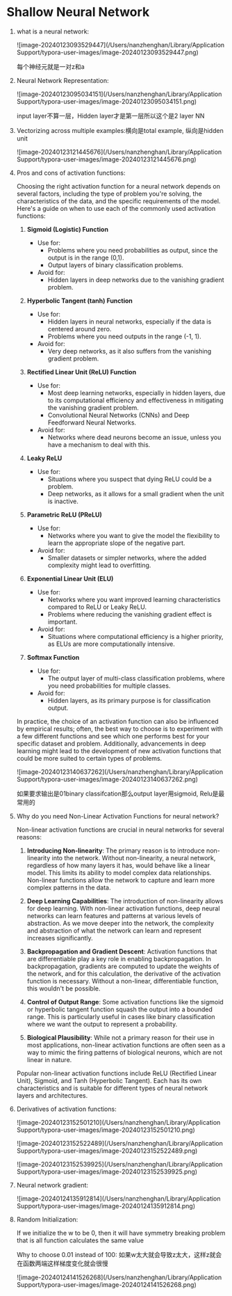 # Shallow Neural Network

1. what is a neural network:

   ![image-20240123093529447](/Users/nanzhenghan/Library/Application Support/typora-user-images/image-20240123093529447.png)

   每个神经元就是一对z和a

2. Neural Network Representation:

   ![image-20240123095034151](/Users/nanzhenghan/Library/Application Support/typora-user-images/image-20240123095034151.png)

   input layer不算一层，Hidden layer才是第一层所以这个是2 layer NN

3. Vectorizing across multiple examples:横向是total example, 纵向是hidden unit

   ![image-20240123121445676](/Users/nanzhenghan/Library/Application Support/typora-user-images/image-20240123121445676.png)

4. Pros and cons of activation functions:

   Choosing the right activation function for a neural network depends on several factors, including the type of problem you're solving, the characteristics of the data, and the specific requirements of the model. Here's a guide on when to use each of the commonly used activation functions:

   1. **Sigmoid (Logistic) Function**
      - Use for:
        - Problems where you need probabilities as output, since the output is in the range (0,1).
        - Output layers of binary classification problems.
      - Avoid for:
        - Hidden layers in deep networks due to the vanishing gradient problem.

   2. **Hyperbolic Tangent (tanh) Function**
      - Use for:
        - Hidden layers in neural networks, especially if the data is centered around zero.
        - Problems where you need outputs in the range (-1, 1).
      - Avoid for:
        - Very deep networks, as it also suffers from the vanishing gradient problem.

   3. **Rectified Linear Unit (ReLU) Function**
      - Use for:
        - Most deep learning networks, especially in hidden layers, due to its computational efficiency and effectiveness in mitigating the vanishing gradient problem.
        - Convolutional Neural Networks (CNNs) and Deep Feedforward Neural Networks.
      - Avoid for:
        - Networks where dead neurons become an issue, unless you have a mechanism to deal with this.

   4. **Leaky ReLU**
      - Use for:
        - Situations where you suspect that dying ReLU could be a problem.
        - Deep networks, as it allows for a small gradient when the unit is inactive.

   5. **Parametric ReLU (PReLU)**
      - Use for:
        - Networks where you want to give the model the flexibility to learn the appropriate slope of the negative part.
      - Avoid for:
        - Smaller datasets or simpler networks, where the added complexity might lead to overfitting.

   6. **Exponential Linear Unit (ELU)**
      - Use for:
        - Networks where you want improved learning characteristics compared to ReLU or Leaky ReLU.
        - Problems where reducing the vanishing gradient effect is important.
      - Avoid for:
        - Situations where computational efficiency is a higher priority, as ELUs are more computationally intensive.

   7. **Softmax Function**
      - Use for:
        - The output layer of multi-class classification problems, where you need probabilities for multiple classes.
      - Avoid for:
        - Hidden layers, as its primary purpose is for classification output.

   In practice, the choice of an activation function can also be influenced by empirical results; often, the best way to choose is to experiment with a few different functions and see which one performs best for your specific dataset and problem. Additionally, advancements in deep learning might lead to the development of new activation functions that could be more suited to certain types of problems.

   ![image-20240123140637262](/Users/nanzhenghan/Library/Application Support/typora-user-images/image-20240123140637262.png)

   

   如果要求输出是01binary classifcation那么output layer用sigmoid, Relu是最常用的

5. Why do you need Non-Linear Activation Functions for neural network?

   Non-linear activation functions are crucial in neural networks for several reasons:

   1. **Introducing Non-linearity**: The primary reason is to introduce non-linearity into the network. Without non-linearity, a neural network, regardless of how many layers it has, would behave like a linear model. This limits its ability to model complex data relationships. Non-linear functions allow the network to capture and learn more complex patterns in the data.

   2. **Deep Learning Capabilities**: The introduction of non-linearity allows for deep learning. With non-linear activation functions, deep neural networks can learn features and patterns at various levels of abstraction. As we move deeper into the network, the complexity and abstraction of what the network can learn and represent increases significantly.

   3. **Backpropagation and Gradient Descent**: Activation functions that are differentiable play a key role in enabling backpropagation. In backpropagation, gradients are computed to update the weights of the network, and for this calculation, the derivative of the activation function is necessary. Without a non-linear, differentiable function, this wouldn't be possible.

   4. **Control of Output Range**: Some activation functions like the sigmoid or hyperbolic tangent function squash the output into a bounded range. This is particularly useful in cases like binary classification where we want the output to represent a probability.

   5. **Biological Plausibility**: While not a primary reason for their use in most applications, non-linear activation functions are often seen as a way to mimic the firing patterns of biological neurons, which are not linear in nature.

   Popular non-linear activation functions include ReLU (Rectified Linear Unit), Sigmoid, and Tanh (Hyperbolic Tangent). Each has its own characteristics and is suitable for different types of neural network layers and architectures.

6. Derivatives of activation functions:

   ![image-20240123152501210](/Users/nanzhenghan/Library/Application Support/typora-user-images/image-20240123152501210.png)

   ![image-20240123152522489](/Users/nanzhenghan/Library/Application Support/typora-user-images/image-20240123152522489.png)

   ![image-20240123152539925](/Users/nanzhenghan/Library/Application Support/typora-user-images/image-20240123152539925.png)

7. Neural network gradient:

   ![image-20240124135912814](/Users/nanzhenghan/Library/Application Support/typora-user-images/image-20240124135912814.png)

8. Random Initialization:

   If we initialize the w to be 0, then it will have symmetry breaking problem that is all function calculates the same value

   Why to choose 0.01 instead of 100: 如果w太大就会导致z太大，这样z就会在函数两端这样梯度变化就会很慢

   ![image-20240124141526268](/Users/nanzhenghan/Library/Application Support/typora-user-images/image-20240124141526268.png)

   

   
